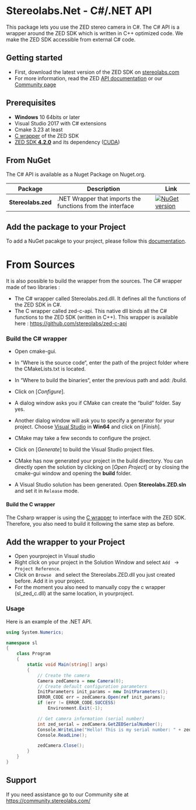 # Stereolabs.Net - C#/.NET API

This package lets you use the ZED stereo camera in C#. The C# API is a wrapper around the ZED SDK which is written in C++ optimized code. We make the ZED SDK accessible from external C# code.


## Getting started

- First, download the latest version of the ZED SDK on [stereolabs.com](https://www.stereolabs.com/developers)
- For more information, read the ZED [API documentation](https://www.stereolabs.com/docs/api/python/) or our [Community page](https://community.stereolabs.com)

## Prerequisites

- **Windows** 10 64bits or later
- Visual Studio 2017 with C# extensions
- Cmake 3.23 at least
- [C wrapper](https://github.com/stereolabs/zed-c-api) of the ZED SDK
- [ZED SDK **4.2.0**](https://www.stereolabs.com/developers/release/) and its dependency ([CUDA](https://developer.nvidia.com/cuda-downloads))

## From NuGet

The C# API is available as a Nuget Package on Nuget.org.

| Package | Description | Link |
|---------|-------------|------|
|**Stereolabs.zed**| .NET Wrapper that imports the functions from the interface | [![NuGet version](https://badge.fury.io/nu/Stereolabs.zed.svg)](https://badge.fury.io/nu/Stereolabs.zed) |

## Add the package to your Project

To add a NuGet pacakge to your project, please follow this [documentation](https://learn.microsoft.com/en-us/nuget/quickstart/install-and-use-a-package-in-visual-studio).

# From Sources

It is also possible to build the wrapper from the sources. The C# wrapper made of two libraries :

- The C# wrapper called Stereolabs.zed.dll. It defines all the functions of the ZED SDK in C#.
- The C wrapper called zed-c-api. This native dll binds all the C# functions to the ZED SDK (written in C++). This wrapper is available here : https://github.com/stereolabs/zed-c-api

### Build the C# wrapper

- Open cmake-gui.
- In “Where is the source code“, enter the path of the project folder where the CMakeLists.txt is located.
- In “Where to build the binaries“, enter the previous path and add: /build.
- Click on [*Configure*].
- A dialog window asks you if CMake can create the “build” folder. Say yes.
- Another dialog window will ask you to specify a generator for your project. Choose [Visual Studio](https://visualstudio.microsoft.com/downloads/)  in **Win64** and click on [*Finish*].
- CMake may take a few seconds to configure the project.
- Click on [*Generate*] to build the Visual Studio project files.

- CMake has now generated your project in the build directory.
You can directly open the solution by clicking on [*Open Project*] or by closing the cmake-gui window and opening the **build** folder.

- A Visual Studio solution has been generated. Open **Stereolabs.ZED.sln** and set it in `Release` mode.

#### Build the C wrapper

The Csharp wrapper is using the [C wrapper](https://github.com/stereolabs/zed-c-api) to interface with the ZED SDK.
Therefore, you also need to build it following the same step as before.

## Add the wrapper to your Project

- Open yourproject in Visual studio
- Right click on your project in the Solution Window and select `Add ` ->  `Project Reference`.
- Click on  `Browse ` and select the Stereolabs.ZED.dll you just created before. Add it in your project.
- For the moment you also need to manually copy the c wrapper (sl_zed_c.dll) at the same location, in yourproject.

### Usage

Here is an example of the .NET API.
```C#
using System.Numerics;

namespace sl
{
    class Program
    {
        static void Main(string[] args)
        {
            // Create the camera
            Camera zedCamera = new Camera(0);
            // Create default configuration parameters
            InitParameters init_params = new InitParameters();
            ERROR_CODE err = zedCamera.Open(ref init_params);
            if (err != ERROR_CODE.SUCCESS)
                Environment.Exit(-1);

            // Get camera information (serial number)
            int zed_serial = zedCamera.GetZEDSerialNumber();
            Console.WriteLine("Hello! This is my serial number: " + zed_serial);
            Console.ReadLine();

            zedCamera.Close();
        }
    }
}
```

## Support
If you need assistance go to our Community site at https://community.stereolabs.com/
